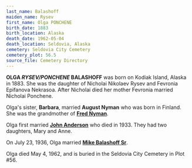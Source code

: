 ```yaml
---
last_name: Balashoff
maiden_name: Rysev
first_name: Olga PONCHENE
birth_date: 1883
birth_location: Alaska
death_date: 1962-05-04
death_location: Seldovia, Alaska
cemetery: Seldovia City Cemetery
cemetery_plot: 56.5
source_file: Cemetery Directory
---
```

**OLGA *RYSEV/PONCHENE* BALASHOFF** was born on Kodiak Island, Alaska in 1883. She was the daughter of Nicholai Nikolaev Rysev and Fevronia Epifanova Nekrasoa.  After Nicholai died her mother Fevronia married Nicholai Ponchene. 

Olga's sister, **Barbara**, married **August Nyman** who was born in Finland. She was the grandmother of [**Fred Nyman**](.Nyman_Fred.md).

Olga first married [**John Anderson**](./Anderson_John.md) who died in 1933.  They had two daughters, Mary and Anne.

On July 23, 1936, Olga married [**Mike Balashoff Sr**](./Balashoff_Mikkel_Sr.md). 

Olga died May 4, 1962, and is buried in the Seldovia City Cemetery in Plot #56. 



